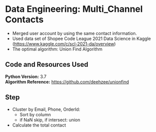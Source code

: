 # Data Engineering: Multi_Channel Contacts
* Merged user account by using the same contact information. 
* Used data set of Shopee Code League 2021 Data Science in Kaggle (https://www.kaggle.com/c/scl-2021-da/overview)
* The optimal algorithm: Union Find Algorithm  

## Code and Resources Used
**Python Version:** 3.7  
**Algorithm Reference:** https://github.com/deehzee/unionfind   

## Step
* Cluster by Email, Phone, OrderId: 
  - Sort by column
  - if NaN skip, if intersect: union
* Calculate the total contact
